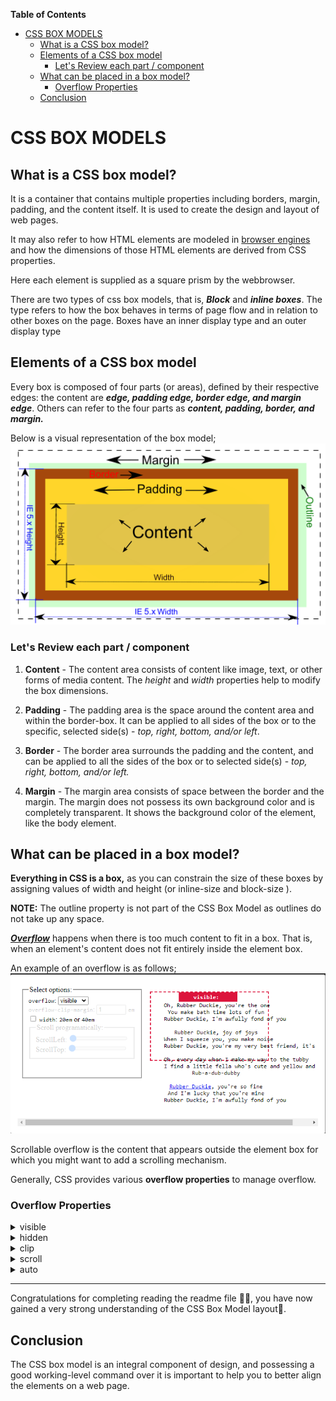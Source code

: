 <!-- START doctoc generated TOC please keep comment here to allow auto update -->
<!-- DON'T EDIT THIS SECTION, INSTEAD RE-RUN doctoc TO UPDATE -->
**Table of Contents**

- [CSS BOX MODELS](#css-box-models)
  - [What is a CSS box model?](#what-is-a-css-box-model)
  - [Elements of a CSS box model](#elements-of-a-css-box-model)
    - [Let's Review each part / component](#lets-review-each-part--component)
  - [What can be placed in a box model?](#what-can-be-placed-in-a-box-model)
    - [Overflow Properties](#overflow-properties)
  - [Conclusion](#conclusion)

<!-- END doctoc generated TOC please keep comment here to allow auto update -->

# CSS BOX MODELS

## What is a CSS box model?
It is a container that contains multiple properties including borders, margin, padding, and the content itself. It is used to create the design and layout of web pages.  

It may also refer to how HTML elements are modeled in [browser engines](https://en.wikipedia.org/wiki/Browser_engine) and how the dimensions of those HTML elements are derived from CSS properties. 

Here each element is supplied as a square prism by the webbrowser.  

There are two types of css box models, that is, __*Block*__ and __*inline boxes*__. The type refers to how the box behaves in terms of page flow and in relation to other boxes on the page. Boxes have an inner display type and an outer display type
 
## Elements of a CSS box model

Every box is composed of four parts (or areas), defined by their respective edges: the content are __*edge,  padding edge, border edge, and margin edge*__. Others can refer to the four parts as __*content, padding, border, and margin.*__

Below is a visual representation of the box model;  
![css box model](./assets/boxmodel.png)

### Let's Review each part / component

1. **Content** - The content area consists of content like image, text, or other forms of media content. The *height* and *width* properties help to modify the box dimensions. 

1. **Padding** - The padding area is the space around the content area and within the border-box. It can be applied to all sides of the box or to the specific, selected side(s) - *top, right, bottom, and/or left*.

1. **Border** - The border area surrounds the padding and the content, and can be applied to all the sides of the box or to selected side(s) - *top, right, bottom, and/or left.*

1. **Margin** - The margin area consists of space between the border and the margin. The margin does not possess its own background color and is completely transparent. It shows the background color of the element, like the body element.


## What can be placed in a box model?

**Everything in CSS is a box,** as you can constrain the size of these boxes by assigning values of width and height (or inline-size and block-size ).

**NOTE:** The outline property is not part of the CSS Box Model as outlines do not take up any space.


[__*Overflow*__](https://developer.mozilla.org/en-US/docs/Web/CSS/CSS_overflow) happens when there is too much content to fit in a box. That is, when an element's content does not fit entirely inside the element box. 

An example of an overflow is as follows;
![Image depicting an overflow of contents](./assets/overflow.png)

Scrollable overflow is the content that appears outside the element box for which you might want to add a scrolling mechanism.

Generally, CSS provides various **overflow properties** to manage overflow.

### Overflow Properties

<details> 
<summary>visible</summary>  

![Image showing overflow content to be visible](./assets/visible.png)  

```css
/* Keyword value */
overflow: visible;
```  

Overflow content is not clipped and may be visible outside the element's padding box. The element box is not a scroll container. This is the default value of the overflow property.
</details>

<details>
<summary>hidden</summary>

![Image of hidden overflow contents](./assets/hidden.png)  

```css
/* Keyword value */
overflow: hidden visible; 
```  
or
```css
/* Keyword value */
overflow: hidden;  /*Nothing is displayed*/
```

Overflow content is clipped at the element's padding box. There are no scroll bars, and the clipped content is not visible (i.e., clipped content is hidden), but the content still exists. User agents do not add scroll bars and also do not allow users to view the content outside the clipped region by actions such as dragging on a touch screen or using the scroll wheel on a mouse. The content can be scrolled programmatically (for example, by linking to anchor text, by tabbing to a hidden yet focusable element, or by setting the value of the scrollLeft property or the scrollTo() method), in which case the element box is a scroll container.
</details>

<details>
<summary>clip</summary>

![Image of clipped overflow contents](./assets/hidden.png)  

```css
/* Keyword value */
overflow: clip;
```  

Overflow content is clipped at the element's overflow clip edge that is defined using the overflow-clip-margin property. As a result, content overflows the element's padding box by the *<length>* value of overflow-clip-margin or by 0px if not set. Overflow content outside the clipped region is not visible, user agents do not add a scroll bar, and programmatic scrolling is also not supported. No new formatting context is created. To establish a formatting context, use overflow: clip along with display: flow-root. The element box is not a scroll container.
</details>

<details>
<summary>scroll</summary>

![Image of overflow scroll property applied to overflowed contents ](./assets/scroll.png)  

```css
/* Keyword value */
overflow: scroll;
```  

Overflow content is clipped at the element's padding box, and overflow content can be scrolled into view using scroll bars. User agents display scroll bars in both horizontal and vertical directions if only one value is set, whether or not any content is overflowing or clipped. The use of this keyword, therefore, can prevent scroll bars from appearing and disappearing as content changes. Printers may still print overflowing content. The element box is a scroll container.
</details>

<details>
<summary>auto</summary>

![Image of auto property applied to overflowed contents](./assets//auto.png)  

```css
/* Keyword value */
overflow: auto;
```  

Overflow content is clipped at the element's padding box, and overflow content can be scrolled into view. Unlike scroll, user agents display scroll bars only if the content is overflowing and hide scroll bars by default. If content fits inside the element's padding box, it looks the same as with visible but still establishes a new formatting context. The element box is a scroll container.
</details>

***

Congratulations for completing reading the readme file 👏🏽, you have now gained a very strong understanding of the CSS Box Model layout🎉.

## Conclusion

The CSS box model is an integral component of design, and possessing a good working-level command over it is important to help you to better align the elements on a web page.
